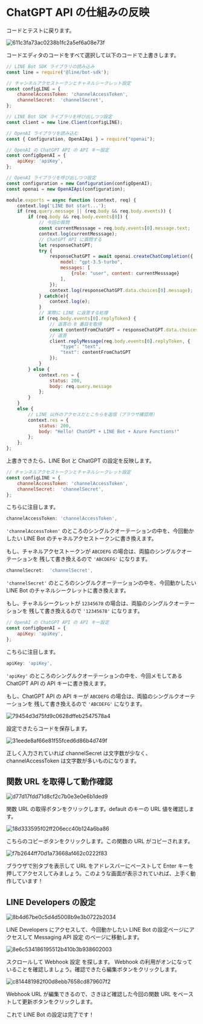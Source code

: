 # ChatGPT API の仕組みの反映

コードとテストに戻ります。

![611c3fa73ac0238b1fc2a5ef6a08e73f](https://i.gyazo.com/611c3fa73ac0238b1fc2a5ef6a08e73f.png)

コードエディタのコードをすべて選択して以下のコードで上書きします。

```js
// LINE Bot SDK ライブラリの読み込み
const line = require('@line/bot-sdk');

// チャンネルアクセストークンとチャネルシークレット設定
const configLINE = {
    channelAccessToken: 'channelAccessToken',
    channelSecret:  'channelSecret',
};

// LINE Bot SDK ライブラリを呼び出しつつ設定
const client = new line.Client(configLINE);

// OpenAI ライブラリを読み込む
const { Configuration, OpenAIApi } = require("openai");

// OpenAI の ChatGPT API の API キー設定
const configOpenAI = {
    apiKey: 'apiKey',
};

// OpenAI ライブラリを呼び出しつつ設定
const configuration = new Configuration(configOpenAI);
const openai = new OpenAIApi(configuration);

module.exports = async function (context, req) {
    context.log('LINE Bot start...');
    if (req.query.message || (req.body && req.body.events)) {
        if (req.body && req.body.events[0]) {
            // 今回の質問
            const currentMesssage = req.body.events[0].message.text;
            context.log(currentMesssage);
            // ChatGPT API に質問する
            let responseChatGPT;
            try {
                responseChatGPT = await openai.createChatCompletion({
                    model: "gpt-3.5-turbo",
                    messages: [
                        {role: "user", content: currentMesssage}
                    ],
                });
                context.log(responseChatGPT.data.choices[0].message);
            } catch(e){
                context.log(e);
            }
            // 実際に LINE に返答する処理
            if (req.body.events[0].replyToken) {
                // 返答の 0 番目を取得
                const contentFromChatGPT = responseChatGPT.data.choices[0].message.content;
                // 返答
                client.replyMessage(req.body.events[0].replyToken, {
                    "type": "text",
                    "text": contentFromChatGPT
                });
            }
        } else {
            context.res = {
                status: 200,
                body: req.query.message
            };
        }
    }
    else {
        // LINE 以外のアクセスだとこちらを返信（ブラウザ確認用）
        context.res = {
            status: 200,
            body: "Hello! ChatGPT + LINE Bot + Azure Functions!"
        };
    };
};
```

上書きできたら、LINE Bot と ChatGPT の設定を反映します。

```js
// チャンネルアクセストークンとチャネルシークレット設定
const configLINE = {
    channelAccessToken: 'channelAccessToken',
    channelSecret:  'channelSecret',
};
```

こちらに注目します。

```js
channelAccessToken: 'channelAccessToken',
```

`'channelAccessToken'` のところのシングルクオーテーションの中を、今回動かしたい LINE Bot のチャネルアクセストークンに書き換えます。

もし、チャネルアクセストークンが `ABCDEFG` の場合は、両脇のシングルクオーテーションを
残して書き換えるので `'ABCDEFG'` になります。

```js
channelSecret:  'channelSecret',
```

`'channelSecret'` のところのシングルクオーテーションの中を、今回動かしたい LINE Bot のチャネルシークレットに書き換えます。

もし、チャネルシークレットが `12345678` の場合は、両脇のシングルクオーテーションを
残して書き換えるので `'12345678'` になります。

```js
// OpenAI の ChatGPT API の API キー設定
const configOpenAI = {
    apiKey: 'apiKey',
};
```

こちらに注目します。

```js
apiKey: 'apiKey',
```

`'apiKey'` のところのシングルクオーテーションの中を、今回メモしてある ChatGPT API の API キーに書き換えます。

もし、ChatGPT API の API キーが `ABCDEFG` の場合は、両脇のシングルクオーテーションを
残して書き換えるので `'ABCDEFG'` になります。

![79454d3d75fd9c0628dffeb2547578a4](https://i.gyazo.com/79454d3d75fd9c0628dffeb2547578a4.png)

設定できたらコードを保存します。

![31eede8af66e81f55fced6d86b4d749f](https://i.gyazo.com/31eede8af66e81f55fced6d86b4d749f.png)

正しく入力されていれば channelSecret は文字数が少なく、channelAccessToken は文字数が多いものになります。

## 関数 URL を取得して動作確認

![d77d17fdd71d8cf2c7b0e3e0e6b1ded9](https://i.gyazo.com/d77d17fdd71d8cf2c7b0e3e0e6b1ded9.png)

関数 URL の取得ボタンをクリックします。default のキーの URL 値を確認します。

![18d333595f02ff206ecc40b124a6ba86](https://i.gyazo.com/18d333595f02ff206ecc40b124a6ba86.png)

こちらのコピーボタンをクリックします。この関数の URL がコピーされます。

![f7b2644ff70d1a73668af462c0222f83](https://i.gyazo.com/f7b2644ff70d1a73668af462c0222f83.png)

ブラウザで別タブを表示して URL をアドレスバーにペーストして Enter キーを押してアクセスしてみましょう。このような画面が表示されていれば、上手く動作しています！

## LINE Developers の設定

![8b4d67be0c5d4d5008b9e3b0722b2034](https://i.gyazo.com/8b4d67be0c5d4d5008b9e3b0722b2034.png)

LINE Developers にアクセスして、今回動かしたい LINE Bot の設定ページにアクセスして Messaging API 設定 のページに移動します。

![8e6c534186195512b410b3b938602003](https://i.gyazo.com/8e6c534186195512b410b3b938602003.png)

スクロールして Webhook 設定 を探します。 Webhook の利用がオンになっていることを確認しましょう。確認できたら編集ボタンをクリックします。

![c814481982f00d8ebb7658cd879607f2](https://i.gyazo.com/c814481982f00d8ebb7658cd879607f2.png)

Webhook URL が編集できるので、さきほど確認した今回の関数 URL をペーストして更新ボタンをクリックします。

これで LINE Bot の設定は完了です！